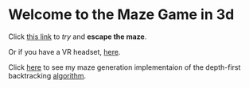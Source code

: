 # Welcome to the Maze Game in 3d
Click [this link](https://roadkillcat.github.io/3dMazeGame/maze.html) to *try* and **escape the maze**.

Or if you have a VR headset, [here](https://roadkillcat.github.io/3dMazeGame/mazeVR.html).

Click [here](https://roadkillcat.github.io/3dMazeGame/mazeGenerater.html) to see my maze generation implementaion of the depth-first backtracking [algorithm](https://en.wikipedia.org/wiki/Maze_generation_algorithm#Depth-first_search).


